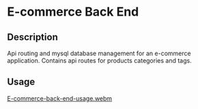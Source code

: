 # E-commerce Back End

## Description
Api routing and mysql database management for an e-commerce application. Contains api routes for products categories and tags.

## Usage
[E-commerce-back-end-usage.webm](https://github.com/Douped/E-Commerce-Back-End/assets/44848217/dd363be3-abca-4d37-8982-72ce3bd43c4b)


